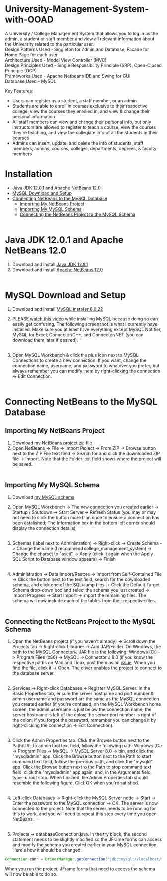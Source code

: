 # University-Management-System-with-OOAD

A University / College Management System that allows you to log in as the admin, a student or staff member and view all relevant information about the University related to the particular user. <br>
Design Patterns Used - Singleton for Admin and Database, Facade for Home Page for each user <br>
Architecture Used - Model View Controller (MVC) <br>
Design Principles Used - Single Responsibility Principle (SRP), Open-Closed Principle (OCP) <br>
Frameworks Used - Apache Netbeans IDE and Swing for GUI <br>
Database Used - MySQL <br>

Key Features:
* Users can register as a student, a staff member, or an admin
* Students are able to enroll in courses exclusive to their respective college, view the courses they enrolled in, and view & change their personal information
* All staff members can view and change their personal info, but only instructors are allowed to register to teach a course, view the courses they're teaching, and view the collegiate info of all the students in their courses
* Admins can insert, update, and delete the info of students, staff members, admins, courses, colleges, departments, degrees, & faculty members


# **Installation**
* [Java JDK 12.0.1 and Apache NetBeans 12.0](#java-jdk-12.0.1-and-apache-netbeans-12.0)
* [MySQL Download and Setup](#mysql-download-and-setup)
* [Connecting NetBeans to the MySQL Database](#connecting-netbeans-to-the-mysql-database)
  * [Importing My NetBeans Project](#importing-my-netbeans-project)
  * [Importing My MySQL Schema](#importing-my-mysql-schema)
  * [Connecting the NetBeans Project to the MySQL Schema](#connecting-the-netbeans-project-to-the-mysql-schema)<br></br>

# **Java JDK 12.0.1 and Apache NetBeans 12.0**
1. Download and install [Java JDK 12.0.1](https://www.oracle.com/java/technologies/javase/jdk12-archive-downloads.html)
2. Download and install [Apache NetBeans 12.0](https://netbeans.apache.org/download/nb120/nb120.html)<br></br>

# **MySQL Download and Setup**
1. Download and install [MySQL Installer 8.0.22](https://dev.mysql.com/downloads/windows/installer/8.0.html)
2. PLEASE [watch this video](https://www.youtube.com/watch?v=2Qi3b_Qu4Xo) while installing MySQL because doing so can easily get confusing. The following screenshot is what I currently have installed. Make sure you at least have everything except MySQL Notifier, MySQL for Excel, Connector/C++, and Connector/NET (you can download them later if desired).<br></br>

3. Open MySQL Workbench & click the plus icon next to MySQL Connections to create a new connection. If you want, change the connection name, username, and password to whatever you prefer, but always remember you can modify them by right-clicking the connection -> Edit Connection.<br></br>


# **Connecting NetBeans to the MySQL Database**

## **Importing My NetBeans Project**
1. Download [my NetBeans project zip file](https://github.com/AdityaRamesh18/University-Management-System-with-OOAD/blob/main/college_management_system_netbeans_export.zip)
2. Open NetBeans -> File -> Import Project -> From ZIP -> Browse button next to the ZIP File text field -> Search for and click the downloaded ZIP file -> Import. Note that the Folder text field shows where the project will be saved.<br></br>

## **Importing My MySQL Schema**

1. Download [my MySQL schema](https://github.com/AdityaRamesh18/University-Management-System-with-OOAD/blob/main/college_management_system_mysql_workbench_export.zip)

2. Open MySQL Workbench -> The new connection you created earlier -> Startup / Shutdown -> Start Server -> Refresh Status (you may or may not need to click the button more than once to ensure a connection has been estalished; The Information box in the bottom left corner should display the connection details)<br></br>  

3. Schemas (label next to Administration) -> Right-click -> Create Schema -> Change the name (I recommend college_management_system) -> Change the charset to "ascii" -> Apply (click it again when the Apply SQL Script to Database window appears) -> Finish<br></br>  

4. Administration -> Data Import/Restore -> Import from Self-Contained File -> Click the button next to the text field, search for the downloaded schema, and click one of the SQL/dump files -> Click the Default Target Schema drop-down box and select the schema you just created -> Import Progress -> Start Import -> Import the remaining files. The schema will now include each of the tables from their respective files.<br></br>

## **Connecting the NetBeans Project to the MySQL Schema**  
1. Open the NetBeans project (if you haven't already) -> Scroll down the Projects tab -> Right-click Libraries -> Add JAR/Folder. On Windows, the path to the MySQL Connector/J JAR file is the following: Windows (C:) -> Program Files (x86) -> MySQL -> Connector J 8.0 (if you know the respective paths on Mac and Linux, post them as an [issue](https://github.com/Paul-Nixon/college_management_system/issues). When you find the file, click it -> Open. The driver enables the project to connect to the database server.<br></br>


2. Services -> Right-click Databases -> Register MySQL Server. In the Basic Properties tab, ensure the server hostname and port number & admin username and password are the same as the MySQL connection you created earlier (if you're confused, on the MySQL Workbench home screen, the admin username is just below the connection name; the server hostname is left of the colon; the server port number is right of the colon; if you forgot the password, remember you can change it by right-clicking the connection -> Edit Connection).<br></br>


3. Click the Admin Properties tab. Click the Browse button next to the Path/URL to admin tool text field, follow the following path: Windows (C:) -> Program Files -> MySQL -> MySQL Server 8.0 -> bin, and click the "mysqladmin" app. Click the Browse button next to the Path to start command text field, follow the previous path, and click the "mysqld" app. Click the Browse button next to the Path to stop command text field, click the "mysqladmin" app again, and, in the Arguments field, type -u root stop. When finished, the Admin Properties tab should resemble the following figure. Click OK when you're satisfied.<br></br>


4. Left-click Databases -> Right-click the MySQL Server node -> Start -> Enter the password to the MySQL connection -> OK. The server is now connected to the project. Note that the server needs to be running for this to work, and you will need to repeat this step every time you open NetBeans.<br></br>


5. Projects -> databaseConnection.java. In the try block, the second statement needs to be slightly modified so the JFrame forms can access and modify the schema you created earlier in your MySQL connection. Here's how it should be changed:
```java
Connection conn = DriverManager.getConnection("jdbc:mysql://localhost/*insert schema name here*", "*insert admin username here*", "*insert admin password here*")
```
When you run the project, JFrame forms that need to access the schema will now be able to do so.
